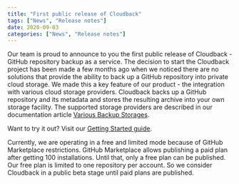 ```yaml
---
title: "First public release of Cloudback"
tags: ["News", "Release notes"]
date: 2020-09-03
categories: ["News", "Release notes"]
---
```


Our team is proud to announce to you the first public release of Cloudback - GitHub repository backup as a service. The decision to start the Cloudback project has been made a few months ago when we noticed there are no solutions that provide the ability to back up a GitHub repository into private cloud storage. We made this a key feature of our product - the integration with various cloud storage providers. Cloudback backs up a GitHub repository and its metadata and stores the resulting archive into your own storage facility. The supported storage providers are described in our documentation article [Various Backup Storages](https://docs.cloudback.it/features/various-backup-storages/).

Want to try it out? Visit our [Getting Started guide](https://docs.cloudback.it/getting-started/).

Currently, we are operating in a free and limited mode because of GitHub Marketplace restrictions. GitHub Marketplace allows publishing a paid plan after getting 100 installations. Until that, only a free plan can be published. Our free plan is limited to one repository per account. So we consider Cloudback in a public beta stage until paid plans are published.